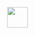 <img src="[https://github.com/favicon.ico](https://github.com/rafk342/VSeditor/assets/97851724/397285cd-3751-473a-998c-a166bea1c76a)" width="48">


